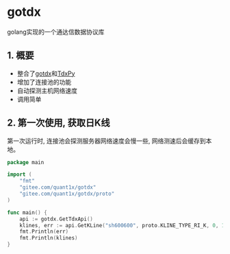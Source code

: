 # gotdx
golang实现的一个通达信数据协议库

## 1. 概要
- 整合了[gotdx](https://github.com/bensema/gotdx.git)和[TdxPy](https://github.com/rainx/pytdx)
- 增加了连接池的功能
- 自动探测主机网络速度
- 调用简单

## 2. 第一次使用, 获取日K线
第一次运行时, 连接池会探测服务器网络速度会慢一些, 网络测速后会缓存到本地。

```go
package main

import (
	"fmt"
	"gitee.com/quant1x/gotdx"
	"gitee.com/quant1x/gotdx/proto"
)

func main() {
	api := gotdx.GetTdxApi()
	klines, err := api.GetKLine("sh600600", proto.KLINE_TYPE_RI_K, 0, 1)
	fmt.Println(err)
	fmt.Println(klines)
}
```
